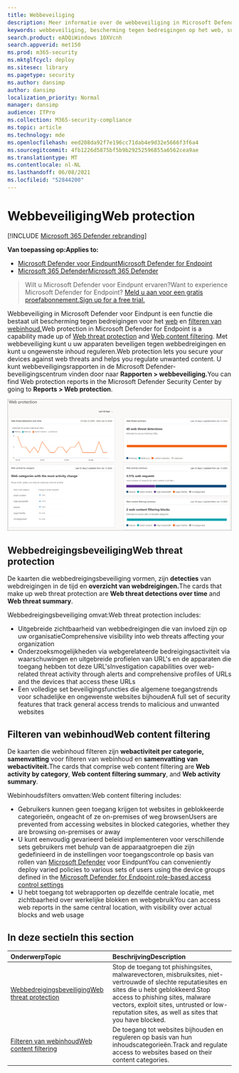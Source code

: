 ```yaml
---
title: Webbeveiliging
description: Meer informatie over de webbeveiliging in Microsoft Defender voor Eindpunt en hoe het uw organisatie kan beschermen
keywords: webbeveiliging, bescherming tegen bedreigingen op het web, surfen op het web, beveiliging, phishing, malware, misbruik, websites, netwerkbeveiliging, Edge, Internet Explorer, Chrome, Firefox, webbrowser, schadelijke websites
search.product: eADQiWindows 10XVcnh
search.appverid: met150
ms.prod: m365-security
ms.mktglfcycl: deploy
ms.sitesec: library
ms.pagetype: security
ms.author: dansimp
author: dansimp
localization_priority: Normal
manager: dansimp
audience: ITPro
ms.collection: M365-security-compliance
ms.topic: article
ms.technology: mde
ms.openlocfilehash: eed208da92f7e196cc71dab4e9d32e5666f3f6a4
ms.sourcegitcommit: 4fb1226d5875bf5b9b29252596855a6562cea9ae
ms.translationtype: MT
ms.contentlocale: nl-NL
ms.lasthandoff: 06/08/2021
ms.locfileid: "52844200"
---
```

# <a name="web-protection"></a><span data-ttu-id="56819-104">Webbeveiliging</span><span class="sxs-lookup"><span data-stu-id="56819-104">Web protection</span></span>

[!INCLUDE [Microsoft 365 Defender rebranding](../../includes/microsoft-defender.md)]

<span data-ttu-id="56819-105">**Van toepassing op:**</span><span class="sxs-lookup"><span data-stu-id="56819-105">**Applies to:**</span></span>
- [<span data-ttu-id="56819-106">Microsoft Defender voor Eindpunt</span><span class="sxs-lookup"><span data-stu-id="56819-106">Microsoft Defender for Endpoint</span></span>](https://go.microsoft.com/fwlink/p/?linkid=2154037)
- [<span data-ttu-id="56819-107">Microsoft 365 Defender</span><span class="sxs-lookup"><span data-stu-id="56819-107">Microsoft 365 Defender</span></span>](https://go.microsoft.com/fwlink/?linkid=2118804)


><span data-ttu-id="56819-108">Wilt u Microsoft Defender voor Eindpunt ervaren?</span><span class="sxs-lookup"><span data-stu-id="56819-108">Want to experience Microsoft Defender for Endpoint?</span></span> [<span data-ttu-id="56819-109">Meld u aan voor een gratis proefabonnement.</span><span class="sxs-lookup"><span data-stu-id="56819-109">Sign up for a free trial.</span></span>](https://www.microsoft.com/microsoft-365/windows/microsoft-defender-atp?ocid=docs-wdatp-main-abovefoldlink&rtc=1)

<span data-ttu-id="56819-110">Webbeveiliging in Microsoft Defender voor Eindpunt is een functie die bestaat uit bescherming tegen bedreigingen voor het [web](web-threat-protection.md) en [filteren van webinhoud.](web-content-filtering.md)</span><span class="sxs-lookup"><span data-stu-id="56819-110">Web protection in Microsoft Defender for Endpoint is a capability made up of [Web threat protection](web-threat-protection.md) and [Web content filtering](web-content-filtering.md).</span></span> <span data-ttu-id="56819-111">Met webbeveiliging kunt u uw apparaten beveiligen tegen webbedreigingen en kunt u ongewenste inhoud reguleren.</span><span class="sxs-lookup"><span data-stu-id="56819-111">Web protection lets you secure your devices against web threats and helps you regulate unwanted content.</span></span> <span data-ttu-id="56819-112">U kunt webbeveiligingsrapporten in de Microsoft Defender-beveiligingscentrum vinden door naar **Rapporten > webbeveiliging.**</span><span class="sxs-lookup"><span data-stu-id="56819-112">You can find Web protection reports in the Microsoft Defender Security Center by going to **Reports > Web protection**.</span></span>

![Afbeelding van alle webbeveiligingskaarten](images/web-protection.png)

## <a name="web-threat-protection"></a><span data-ttu-id="56819-114">Webbedreigingsbeveiliging</span><span class="sxs-lookup"><span data-stu-id="56819-114">Web threat protection</span></span>

<span data-ttu-id="56819-115">De kaarten die webbedreigingsbeveiliging vormen, zijn **detecties** van webdreigingen in de tijd en **overzicht van webdreigingen.**</span><span class="sxs-lookup"><span data-stu-id="56819-115">The cards that make up web threat protection are **Web threat detections over time** and **Web threat summary**.</span></span>

<span data-ttu-id="56819-116">Webbedreigingsbeveiliging omvat:</span><span class="sxs-lookup"><span data-stu-id="56819-116">Web threat protection includes:</span></span>
- <span data-ttu-id="56819-117">Uitgebreide zichtbaarheid van webbedreigingen die van invloed zijn op uw organisatie</span><span class="sxs-lookup"><span data-stu-id="56819-117">Comprehensive visibility into web threats affecting your organization</span></span>
- <span data-ttu-id="56819-118">Onderzoeksmogelijkheden via webgerelateerde bedreigingsactiviteit via waarschuwingen en uitgebreide profielen van URL's en de apparaten die toegang hebben tot deze URL's</span><span class="sxs-lookup"><span data-stu-id="56819-118">Investigation capabilities over web-related threat activity through alerts and comprehensive profiles of URLs and the devices that access these URLs</span></span>
- <span data-ttu-id="56819-119">Een volledige set beveiligingsfuncties die algemene toegangstrends voor schadelijke en ongewenste websites bijhouden</span><span class="sxs-lookup"><span data-stu-id="56819-119">A full set of security features that track general access trends to malicious and unwanted websites</span></span>

## <a name="web-content-filtering"></a><span data-ttu-id="56819-120">Filteren van webinhoud</span><span class="sxs-lookup"><span data-stu-id="56819-120">Web content filtering</span></span>

<span data-ttu-id="56819-121">De kaarten die webinhoud filteren zijn **webactiviteit per categorie,** **samenvatting** voor filteren van webinhoud en **samenvatting van webactiviteit.**</span><span class="sxs-lookup"><span data-stu-id="56819-121">The cards that comprise web content filtering are **Web activity by category**, **Web content filtering summary**, and **Web activity summary**.</span></span>

<span data-ttu-id="56819-122">Webinhoudsfilters omvatten:</span><span class="sxs-lookup"><span data-stu-id="56819-122">Web content filtering includes:</span></span>
- <span data-ttu-id="56819-123">Gebruikers kunnen geen toegang krijgen tot websites in geblokkeerde categorieën, ongeacht of ze on-premises of weg browsen</span><span class="sxs-lookup"><span data-stu-id="56819-123">Users are prevented from accessing websites in blocked categories, whether they are browsing on-premises or away</span></span>
- <span data-ttu-id="56819-124">U kunt eenvoudig gevarieerd beleid implementeren voor verschillende sets gebruikers met behulp van de apparaatgroepen die zijn gedefinieerd in de instellingen voor toegangscontrole op basis van rollen van [Microsoft Defender](/microsoft-365/security/defender-endpoint/rbac) voor Eindpunt</span><span class="sxs-lookup"><span data-stu-id="56819-124">You can conveniently deploy varied policies to various sets of users using the device groups defined in the [Microsoft Defender for Endpoint role-based access control settings](/microsoft-365/security/defender-endpoint/rbac)</span></span>
- <span data-ttu-id="56819-125">U hebt toegang tot webrapporten op dezelfde centrale locatie, met zichtbaarheid over werkelijke blokken en webgebruik</span><span class="sxs-lookup"><span data-stu-id="56819-125">You can access web reports in the same central location, with visibility over actual blocks and web usage</span></span>

## <a name="in-this-section"></a><span data-ttu-id="56819-126">In deze sectie</span><span class="sxs-lookup"><span data-stu-id="56819-126">In this section</span></span>

<span data-ttu-id="56819-127">Onderwerp</span><span class="sxs-lookup"><span data-stu-id="56819-127">Topic</span></span> | <span data-ttu-id="56819-128">Beschrijving</span><span class="sxs-lookup"><span data-stu-id="56819-128">Description</span></span>
:---|:---
[<span data-ttu-id="56819-129">Webbedreigingsbeveiliging</span><span class="sxs-lookup"><span data-stu-id="56819-129">Web threat protection</span></span>](web-threat-protection.md) | <span data-ttu-id="56819-130">Stop de toegang tot phishingsites, malwarevectoren, misbruiksites, niet-vertrouwde of slechte reputatiesites en sites die u hebt geblokkeerd.</span><span class="sxs-lookup"><span data-stu-id="56819-130">Stop access to phishing sites, malware vectors, exploit sites, untrusted or low-reputation sites, as well as sites that you have blocked.</span></span>
[<span data-ttu-id="56819-131">Filteren van webinhoud</span><span class="sxs-lookup"><span data-stu-id="56819-131">Web content filtering</span></span>](web-content-filtering.md) | <span data-ttu-id="56819-132">De toegang tot websites bijhouden en reguleren op basis van hun inhoudscategorieën.</span><span class="sxs-lookup"><span data-stu-id="56819-132">Track and regulate access to websites based on their content categories.</span></span>
